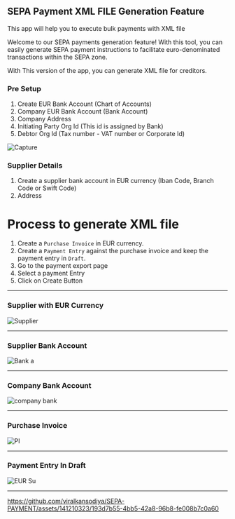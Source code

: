 ## SEPA Payment XML FILE Generation Feature

This app will help you to execute bulk payments with XML file

Welcome to our SEPA payments generation feature! With this tool, you can easily generate SEPA payment instructions to facilitate euro-denominated transactions within the SEPA zone.

With This version of the app, you can generate XML file for creditors.
### Pre Setup
  1. Create EUR Bank Account (Chart of Accounts)
  2. Company EUR Bank Account (Bank Account)
  3. Company Address
  4. Initiating Party Org Id (This id is assigned by Bank)
  5. Debtor Org Id (Tax number - VAT number or Corporate Id)

![Capture](https://github.com/viralkansodiya/SEPA-PAYMENT/assets/141210323/0acf2afd-4a42-45c8-bd81-70b46f215669)

### Supplier Details
  1. Create a supplier bank account in EUR currency (Iban Code, Branch Code or Swift Code)
  2. Address

# Process to generate XML file
  1. Create a `Purchase Invoice` in EUR currency.
  2. Create a `Payment Entry` against the purchase invoice and keep the payment entry in `Draft`.
  3. Go to the payment export page
  4. Select a payment Entry
  5. Click on Create Button


<hr>

### Supplier with EUR Currency

![Supplier](https://github.com/viralkansodiya/SEPA-PAYMENT/assets/141210323/4ef7ef37-e28b-47b0-ba5b-6a26810b6c8f)

<hr>

### Supplier Bank Account

![Bank a](https://github.com/viralkansodiya/SEPA-PAYMENT/assets/141210323/51fc58d0-4c78-40e0-a39a-9652d5ee52f0)

<hr>

### Company Bank Account

![company bank](https://github.com/viralkansodiya/SEPA-PAYMENT/assets/141210323/1a49af1c-1dc4-491d-8a7c-a0dcca6236ff)

<hr>

### Purchase Invoice

![PI](https://github.com/viralkansodiya/SEPA-PAYMENT/assets/141210323/eb05d7a7-8fac-4efd-b3d4-dce260149788)

<hr>

### Payment Entry In Draft

![EUR Su](https://github.com/viralkansodiya/SEPA-PAYMENT/assets/141210323/17b5d1ec-7f73-411b-97dc-82ba0231fbef)


<hr>

https://github.com/viralkansodiya/SEPA-PAYMENT/assets/141210323/193d7b55-4bb5-42a8-96b8-fe008b7c0a60

